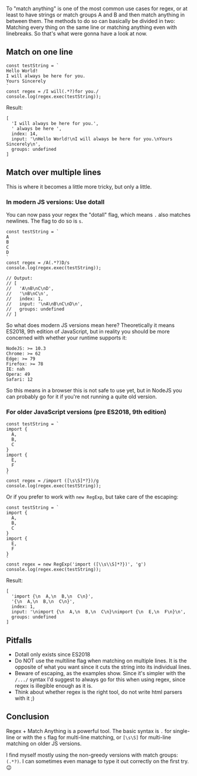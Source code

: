
To "match anything" is one of the most common use cases for regex, or at least to have strings or match groups A and B and then match anything in between them. The methods to do so can basically be divided in two: Matching every thing on the same line or matching anything even with linebreaks. So that's what were gonna have a look at now.

## Match on one line

```
const testString = `
Hello World!
I will always be here for you.
Yours Sincerely
`
const regex = /I will(.*?)for you./
console.log(regex.exec(testString));
```

Result:

```
[
  'I will always be here for you.',
  ' always be here ',
  index: 14,
  input: '\nHello World!\nI will always be here for you.\nYours Sincerely\n',
  groups: undefined
]
```

## Match over multiple lines

This is where it becomes a little more tricky, but only a little.

### In modern JS versions: Use dotall

You can now pass your regex the "dotall" flag, which means `.` also matches newlines. The flag to do so is `s`.

```
const testString = `
A
B
C
D
`
const regex = /A(.*?)D/s
console.log(regex.exec(testString));

// Output:
// [
//   'A\nB\nC\nD',
//   '\nB\nC\n',
//   index: 1,
//   input: '\nA\nB\nC\nD\n',
//   groups: undefined
// ]
```

So what does modern JS versions mean here? Theoretically it means ES2018, 9th edition of JavaScript, but in reality you should be more concerned with whether your runtime supports it:

```
NodeJS: >= 10.3
Chrome: >= 62
Edge: >= 79
Firefox: >= 78 
IE: nah
Opera: 49
Safari: 12
```

So this means in a browser this is not safe to use yet, but in NodeJS you can probably go for it if you're not running a quite old version.

### For older JavaScript versions (pre ES2018, 9th edition)

```
const testString = `
import {
  A,
  B,
  C
}
import {
  E,
  F
}
`
const regex = /import ([\s\S]*?})/g
console.log(regex.exec(testString));
```

Or if you prefer to work with `new RegExp`, but take care of the escaping:

```
const testString = `
import {
  A,
  B,
  C
}
import {
  E,
  F
}
`
const regex = new RegExp('import ([\\s\\S]*?})', 'g')
console.log(regex.exec(testString));
```

Result:

```
[
  'import {\n  A,\n  B,\n  C\n}',
  '{\n  A,\n  B,\n  C\n}',
  index: 1,
  input: '\nimport {\n  A,\n  B,\n  C\n}\nimport {\n  E,\n  F\n}\n',
  groups: undefined
]
```


## Pitfalls

- Dotall only exists since ES2018
- Do NOT use the multiline flag when matching on multiple lines. It is the opposite of what you want since it cuts the string into its individual lines.
- Beware of escaping, as the examples show. Since it's simpler with the `/.../` syntax I'd suggest to always go for this when using regex, since regex is illegible enough as it is.
- Think about whether regex is the right tool, do not write html parsers with it ;)

## Conclusion

Regex + Match Anything is a powerful tool. The basic syntax is `.` for single-line or with the `s` flag for multi-line matching, or `[\s\S]` for multi-line matching on older JS versions.

I find myself mostly using the non-greedy versions with match groups: `(.*?)`. I can sometimes even manage to type it out correctly on the first try. 😉
